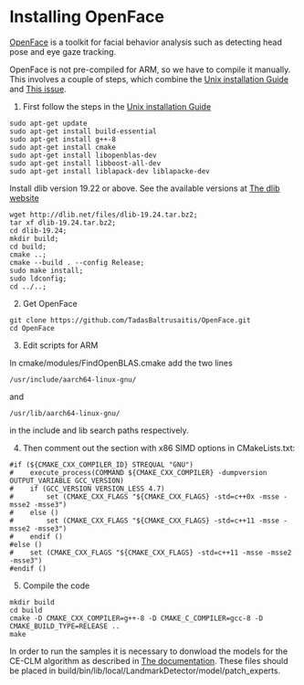 # Installing OpenFace

[OpenFace](https://github.com/TadasBaltrusaitis/OpenFace) is a toolkit for facial behavior analysis such as detecting head pose and eye gaze tracking.

OpenFace is not pre-compiled for ARM, so we have to compile it manually. This involves a couple of steps, which combine the [Unix installation Guide](https://github.com/TadasBaltrusaitis/OpenFace/wiki/Unix-Installation) and [This issue](https://github.com/TadasBaltrusaitis/OpenFace/issues/714).

1. First follow the steps in the [Unix installation Guide](https://github.com/TadasBaltrusaitis/OpenFace/wiki/Unix-Installation)

```
sudo apt-get update
sudo apt-get install build-essential
sudo apt-get install g++-8
sudo apt-get install cmake
sudo apt-get install libopenblas-dev
sudo apt-get install libboost-all-dev
sudo apt-get install liblapack-dev liblapacke-dev
```

Install dlib version 19.22 or above. See the available versions at [The dlib website](http://dlib.net/files)

```
wget http://dlib.net/files/dlib-19.24.tar.bz2;
tar xf dlib-19.24.tar.bz2;
cd dlib-19.24;
mkdir build;
cd build;
cmake ..;
cmake --build . --config Release;
sudo make install;
sudo ldconfig;
cd ../..;    
```

2. Get OpenFace

```
git clone https://github.com/TadasBaltrusaitis/OpenFace.git
cd OpenFace
```

3. Edit scripts for ARM

In cmake/modules/FindOpenBLAS.cmake add the two lines

```
/usr/include/aarch64-linux-gnu/
```
and
```
/usr/lib/aarch64-linux-gnu/
```
in the include and lib search paths respectively.

4. Then comment out the section with x86 SIMD options in CMakeLists.txt:

```
#if (${CMAKE_CXX_COMPILER_ID} STREQUAL "GNU")
#    execute_process(COMMAND ${CMAKE_CXX_COMPILER} -dumpversion OUTPUT_VARIABLE GCC_VERSION)
#    if (GCC_VERSION VERSION_LESS 4.7)
#        set (CMAKE_CXX_FLAGS "${CMAKE_CXX_FLAGS} -std=c++0x -msse -msse2 -msse3")
#    else ()
#        set (CMAKE_CXX_FLAGS "${CMAKE_CXX_FLAGS} -std=c++11 -msse -msse2 -msse3")
#    endif ()
#else ()
#    set (CMAKE_CXX_FLAGS "${CMAKE_CXX_FLAGS} -std=c++11 -msse -msse2 -msse3")
#endif ()
```

5. Compile the code 

```
mkdir build
cd build
cmake -D CMAKE_CXX_COMPILER=g++-8 -D CMAKE_C_COMPILER=gcc-8 -D CMAKE_BUILD_TYPE=RELEASE ..
make
```

In order to run the samples it is necessary to donwload the models for the CE-CLM algorithm as described in [The documentation](https://github.com/TadasBaltrusaitis/OpenFace/wiki/Model-download). These files should be placed in build/bin/lib/local/LandmarkDetector/model/patch_experts.
